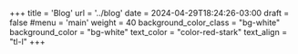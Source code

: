 +++
title = 'Blog'
url  = '../blog'
date = 2024-04-29T18:24:26-03:00
draft = false
#menu = 'main'
weight = 40
background_color_class = "bg-white"
background_color = "bg-white"
text_color = "color-red-stark"
text_align = "tl-l"
+++
